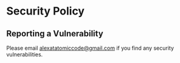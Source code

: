 # Security Policy

## Reporting a Vulnerability

Please email alexatatomiccode@gmail.com if you find any security vulnerabilities.
